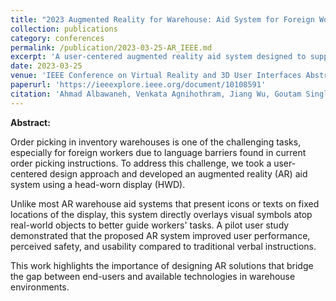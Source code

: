 ```yaml
---
title: "2023 Augmented Reality for Warehouse: Aid System for Foreign Workers"
collection: publications
category: conferences
permalink: /publication/2023-03-25-AR_IEEE.md
excerpt: 'A user-centered augmented reality aid system designed to support foreign warehouse workers by overlaying intuitive visual symbols directly on real-world objects, improving performance, safety, and usability compared to verbal instructions.'
date: 2023-03-25
venue: 'IEEE Conference on Virtual Reality and 3D User Interfaces Abstracts and Workshops (VRW)'
paperurl: 'https://ieeexplore.ieee.org/document/10108591'
citation: 'Ahmad Albawaneh, Venkata Agnihothram, Jiang Wu, Goutam Singla, and Hyungil Kim. (2023). <i>Augmented Reality for Warehouse: Aid System for Foreign Workers</i>. In <i>2023 IEEE Conference on Virtual Reality and 3D User Interfaces Abstracts and Workshops (VRW)</i>, pp. 432–433. IEEE.'
---
```


**Abstract:**

Order picking in inventory warehouses is one of the challenging tasks, especially for foreign workers due to language barriers found in current order picking instructions. To address this challenge, we took a user-centered design approach and developed an augmented reality (AR) aid system using a head-worn display (HWD). 

Unlike most AR warehouse aid systems that present icons or texts on fixed locations of the display, this system directly overlays visual symbols atop real-world objects to better guide workers' tasks. A pilot user study demonstrated that the proposed AR system improved user performance, perceived safety, and usability compared to traditional verbal instructions.

This work highlights the importance of designing AR solutions that bridge the gap between end-users and available technologies in warehouse environments.

